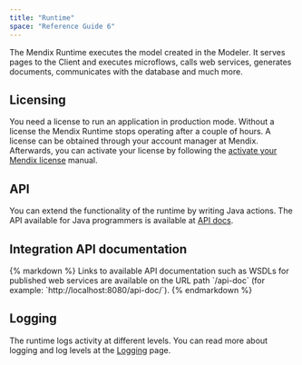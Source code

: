 ```yaml
---
title: "Runtime"
space: "Reference Guide 6"
---
```



The Mendix Runtime executes the model created in the Modeler. It serves pages to the Client and executes microflows, calls web services, generates documents, communicates with the database and much more.

## Licensing

You need a license to run an application in production mode. Without a license the Mendix Runtime stops operating after a couple of hours. A license can be obtained through your account manager at Mendix. Afterwards, you can activate your license by following the [activate your Mendix license](/howto6/activate-a-mendix-license-on-microsoft-windows) manual.

## API

You can extend the functionality of the runtime by writing Java actions. The API available for Java programmers is available at [API docs](https://apidocs.mendix.com/6/runtime/).

## Integration API documentation

<div class="alert alert-info">{% markdown %}
Links to available API documentation such as WSDLs for published web services are available on the URL path `/api-doc` (for example: `http://localhost:8080/api-doc/`).
{% endmarkdown %}</div>

## Logging

The runtime logs activity at different levels. You can read more about logging and log levels at the [Logging](/refguide6/logging) page.

